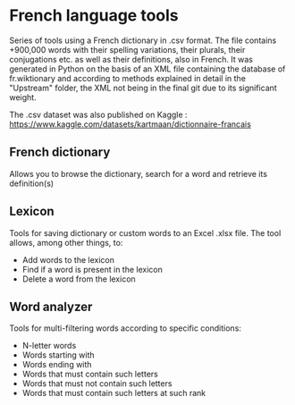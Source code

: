 # French language tools
Series of tools using a French dictionary in .csv format.
The file contains +900,000 words with their spelling variations, their plurals, their conjugations etc. as well as their definitions, also in French. It was generated in Python on the basis of an XML file containing the database of fr.wiktionary and according to methods explained in detail in the "Upstream" folder, the XML not being in the final git due to its significant weight.

The .csv dataset was also published on Kaggle : https://www.kaggle.com/datasets/kartmaan/dictionnaire-francais

## French dictionary
Allows you to browse the dictionary, search for a word and retrieve its definition(s)

## Lexicon
Tools for saving dictionary or custom words to an Excel .xlsx file. The tool allows, among other things, to:
- Add words to the lexicon
- Find if a word is present in the lexicon
- Delete a word from the lexicon

## Word analyzer
Tools for multi-filtering words according to specific conditions:
- N-letter words
- Words starting with
- Words ending with
- Words that must contain such letters
- Words that must not contain such letters
- Words that must contain such letters at such rank

